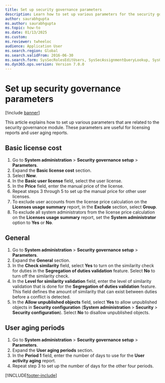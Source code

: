 ```yaml
--- 
title: Set up security governance parameters
description: Learn how to set up various parameters for the security governance module.
author: saurabhgupta
ms.author: saurabhgupta
ms.topic: how-to
ms.date: 01/13/2025
ms.custom:
ms.reviewer: twheeloc
audience: Application User
ms.search.region: Global
ms.search.validFrom: 2016-06-30
ms.search.form: SysSecRolesEditUsers, SysSecAssignmentQueryLookup, SysQueryForm, SysSecRoleExcludeUsers
ms.dyn365.ops.version: Version 7.0.0 
---
```


# Set up security governance parameters

[!include [banner](../includes/banner.md)]

This article explains how to set up various parameters that are related to the security governance module. These parameters are useful for licensing reports and user aging reports.

## Basic license cost

1. Go to **System administration** \> **Security governance setup** \> **Parameters**.
1. Expand the **Basic license cost** section.
1. Select **New**.
1. In the **Basic user license** field, select the user license.
1. In the **Price** field, enter the manual price of the license.
1. Repeat steps 3 through 5 to set up the manual price for other user licenses.
1. To exclude user accounts from the license price calculation on the **Licenses usage summary** report, in the **Exclude** section, select **Group**.
1. To exclude all system administrators from the license price calculation on the **Licenses usage summary** report, set the **System administrator** option to **Yes** or **No**.

## General

1. Go to **System administration** \> **Security governance setup** \> **Parameters**.
1. Expand the **General** section.
1. In the **Check similarity** field, select **Yes** to turn on the similarity check for duties in the **Segregation of duties validation** feature. Select **No** to turn off the similarity check.
1. In the **Level for similarity validation** field, enter the level of similarity validation that is done for the **Segregation of duties validation** feature. This field defines the amount of similarity that can exist between duties before a conflict is detected.
1. In the **Allow unpublished objects** field, select **Yes** to allow unpublished objects in **Security configuration** (**System administration** \> **Security** \> **Security configuration**). Select **No** to disallow unpublished objects.

## User aging periods

1. Go to **System administration** \> **Security governance setup** \> **Parameters**.
1. Expand the **User aging periods** section.
1. In the **Period 1** field, enter the number of days to use for the **User activity aging** report.
1. Repeat step 3 to set up the number of days for the other four periods.

[!INCLUDE[footer-include](../../../includes/footer-banner.md)]
